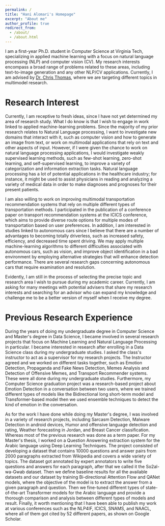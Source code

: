 ```yaml
---
permalink: /
title: "Hani Alomari's Homepage"
excerpt: "About me"
author_profile: true
redirect_from: 
  - /about/
  - /about.html
---
```


I am a first-year Ph.D. student in Computer Science at Virginia Tech, specializing in applied machine learning with a focus on natural language processing (NLP) and computer vision (CV). My research interests encompass a broad range of problems related to these areas, including text-to-image generation and any other NLP/CV applications. Currently, I am advised by [Dr. Chris Thomas](https://people.cs.vt.edu/chris/), where we are targeting different topics in multimodel research. 

Research Interest 
======
Currently, I am receptive to fresh ideas, since I have not yet determined my area of research study. What I do know is that I wish to engage in work linked to applied machine-learning problems. Since the majority of my prior research relates to Natural Language processing, I want to investigate new domains that interact with it, such as computer vision and how to generate an image from text, or work on multimodal applications that rely on text and other aspects of input. However, if I were given the chance to work on natural language processing applications, I would investigate weakly supervised learning methods, such as few-shot learning, zero-shot learning, and self-supervised learning, to improve a variety of categorization and information extraction tasks. Natural language processing has a lot of potential applications in the healthcare industry; for instance, it might be used to assist physicians in reading and analyzing a variety of medical data in order to make diagnoses and prognoses for their present patients.

I am also willing to work on improving multimodal transportation recommendation systems that rely on multiple different types of transportation methods. I participated in the publication of a conference paper on transport recommendation systems at the ICICS conference, which aims to provide diverse route options for multiple modes of transportation based on user preferences. In addition, I am interested in studies linked to autonomous cars since I believe that there are a number of advantages to becoming totally driverless, such as increased safety, efficiency, and decreased time spent driving. We may apply multiple machine-learning algorithms to different difficulties associated with autonomous cars, such as vision, and improve object identification in a bad environment by employing alternative strategies that will enhance detection performance. There are several research gaps concerning autonomous cars that require examination and resolution.

Evidently, I am still in the process of selecting the precise topic and research area I wish to pursue during my academic career. Currently, I am asking for many meetings with potential advisers that share my research interests and searching for an advisor who can expand my knowledge and challenge me to be a better version of myself when I receive my degree.

Previous Research Experience
======
During the years of doing my undergraduate degree in Computer Science and Master's degree in Data Science, I became involved in several research projects that focus on Machine Learning and Natural Language Processing in particular. I became interested in research after enrolling in a Data Science class during my undergraduate studies. I asked the class's instructor to act as a supervisor for my research projects. The Instructor agreed and we worked on different tasks together, such as Emotion Detection, Propaganda and Fake News Detection, Memes Analysis and Detection of Offensive Memes, and Transport Recommender systems. These were all done during my undergraduate studies. Furthermore, my Computer Science graduation project was a research-based project about Emotion Detection in a conversation between two users, where we trained different types of models like the Bidirectional long short-term model and Transformer-based model then we used ensemble techniques to detect the kind of emotion in the conversation.

As for the work I have done while doing my Master's degree, I was involved in a variety of research projects, including Sarcasm Detection, Malware Detection in android devices, Humor and offensive language detection and rating, Weather forecasting in Jordan, and Breast Cancer classification. Whereas most of the previous research was done as a term paper. For my Master's thesis, I worked on a Question Answering extraction system for the Arabic language using Deep Learning Techniques. The project consisted of developing a dataset that contains 10000 questions and answer pairs from 2000 paragraphs extracted from Wikipedia and covers a wide variety of topics. The dataset got annotated by expert annotators to write five questions and answers for each paragraph, after that we called it the So2al-wa-Gwab dataset. Then we define baseline results for all the available datasets and our dataset by training Bi-directional Attention Flow and QANet models, where the objective of the model is to extract the answer from a given paragraph and question. Then we fine-tuned different types of state-of-the-art Transformer models for the Arabic language and provide a thorough comparison and analysis between different types of models and result. Finally, it worth mentioning that I have been able to publish my work at various conferences such as the NLP4IF, ICICS, SNAMS, and NAACL, where all of them got cited by 52 different papers, as shown on Google Scholar.